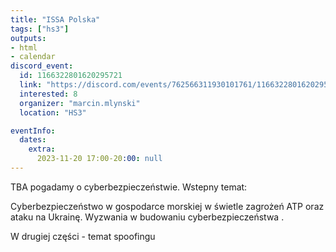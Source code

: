 ```yaml
---
title: "ISSA Polska"
tags: ["hs3"]
outputs:
- html
- calendar
discord_event:
  id: 1166322801620295721
  link: "https://discord.com/events/762566311930101761/1166322801620295721"
  interested: 8
  organizer: "marcin.mlynski"
  location: "HS3"

eventInfo:
  dates:
    extra:
      2023-11-20 17:00-20:00: null
---
```

TBA
pogadamy o cyberbezpieczeństwie.
Wstepny temat:

Cyberbezpieczeństwo w gospodarce morskiej w świetle zagrożeń ATP oraz ataku na Ukrainę. 
Wyzwania w budowaniu cyberbezpieczeństwa .

W drugiej części - temat spoofingu
